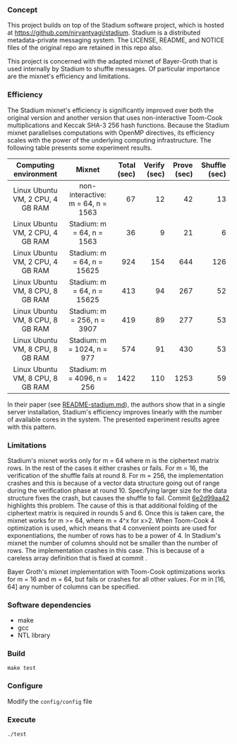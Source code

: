 ### Concept

This project builds on top of the Stadium software project, which is hosted at https://github.com/nirvantyagi/stadium.
Stadium is a distributed metadata-private messaging system.
The LICENSE, README, and NOTICE files of the original repo are retained in this repo also.

This project is concerned with the adapted mixnet of Bayer-Groth that is used internally by Stadium to shuffle messages.
Of particular importance are the mixnet's efficiency and limitations.

### Efficiency

The Stadium mixnet's efficiency is significantly improved over both the original version and another version that uses non-interactive Toom-Cook multiplications and Keccak SHA-3 256 hash functions. Because the Stadium mixnet parallelises computations with OpenMP directives, its efficiency scales with the power of the underlying computing infrastructure. The following table presents some experiment results.

| Computing environment            | Mixnet                     | Total (sec) | Verify (sec) | Prove (sec) | Shuffle (sec) |
|:--------------------------------:|:----------------------------------:| -----------:| ------------:| -----------:| -------------:|
| Linux Ubuntu VM, 2 CPU, 4 GB RAM | non-interactive: m = 64, n = 1563  |   67         |  12          |   42         |  13           |
| Linux Ubuntu VM, 2 CPU, 4 GB RAM | Stadium: m = 64, n =  1563         |   36         |   9          |   21         |   6           |
| Linux Ubuntu VM, 2 CPU, 4 GB RAM | Stadium: m = 64, n = 15625         |  924         | 154          |  644         | 126           |
| Linux Ubuntu VM, 8 CPU, 8 GB RAM | Stadium: m = 64, n = 15625         |  413         | 94           |  267         |  52           |
| Linux Ubuntu VM, 8 CPU, 8 GB RAM | Stadium: m = 256, n = 3907         |  419         | 89           |  277         |  53           |
| Linux Ubuntu VM, 8 CPU, 8 GB RAM | Stadium: m = 1024, n = 977         |  574         | 91          |   430         |  53           |
| Linux Ubuntu VM, 8 CPU, 8 GB RAM | Stadium: m = 4096, n = 256         | 1422         | 110          | 1253         |  59           |

In their paper (see [README-stadium.md](https://github.com/grnet/bg-mixnet/blob/master/README-stadium.md)), the authors show that in a single server installation, Stadium's efficiency improves linearly with the number of available cores in the system. The presented experiment results agree with this pattern.

### Limitations

Stadium's mixnet works only for m = 64 where m is the ciphertext matrix rows. In the rest of the cases it either crashes or fails. For m = 16, the verification of the shuffle fails at round 8. For m = 256, the implementation crashes and this is because of a vector data structure going out of range during the verification phase at round 10. Specifying larger size for the data structure fixes the crash, but causes the shuffle to fail.
Commit [6e2d99aa42](https://github.com/grnet/bg-mixnet/commit/6e2d99aa423d720e184489056d54b233df34969f) highlights this problem.
The cause of this is that additional folding of the ciphertext matrix is required in rounds 5 and 6. Once this is taken care, the mixnet works for m >= 64, where m = 4^x for x>2.
When Toom-Cook 4 optimization is used, which means that 4 convenient points are used for exponentiations, the number of rows has to be a power of 4.
In Stadium's mixnet the number of columns should not be smaller than the number of rows. The implementation crashes in this case. This is because of a careless array definition that is fixed at commit []().

Bayer Groth's mixnet implementation with Toom-Cook optimizations works for m = 16 and m = 64, but fails or crashes for all other values. For m in [16, 64] any number of columns can be specified.

### Software dependencies

- make
- gcc
- NTL library

### Build

`make test`

### Configure

Modify the `config/config` file

### Execute

`./test`
